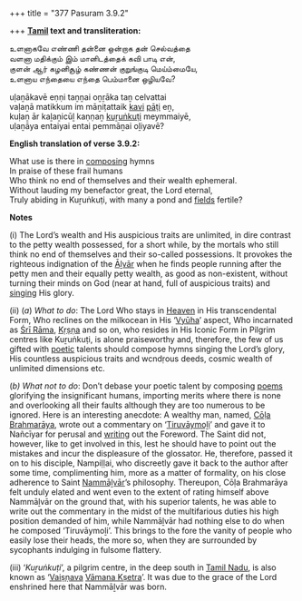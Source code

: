 +++
title = "377 Pasuram 3.9.2"

+++
**[Tamil](/definition/tamil#history "show Tamil definitions") text and transliteration:**

உளனாகவே எண்ணி தன்னை ஒன்றாக தன் செல்வத்தை  
வளனா மதிக்கும் இம் மானிடத்தைக் கவி பாடி என்,  
குளன் ஆர் கழனிசூழ் கண்ணன் குறுங்குடி மெய்ம்மையே,  
உளனாய எந்தையை எந்தை பெம்மானை ஒழியவே?

uḷaṉākavē eṇṇi taṉṉai oṉṟāka taṉ celvattai  
vaḷaṉā matikkum im māṉiṭattaik [kavi](/definition/kavi#vaishnavism "show kavi definitions") [pāṭi](/definition/pati#vaishnavism "show pāṭi definitions") eṉ,  
kuḷaṉ ār kaḻaṉicūḻ kaṇṇaṉ [kuṟuṅkuṭi](/definition/kurunkuti#vaishnavism "show kuṟuṅkuṭi definitions") meymmaiyē,  
uḷaṉāya entaiyai entai pemmāṉai oḻiyavē?

**English translation of verse 3.9.2:**

What use is there in [composing](/definition/composing#history "show composing definitions") hymns  
In praise of these frail humans  
Who think no end of themselves and their wealth ephemeral.  
Without lauding my benefactor great, the Lord eternal,  
Truly abiding in Kuṟuṅkuṭi, with many a pond and [fields](/definition/field#history "show fields definitions") fertile?

**Notes**

\(i\) The Lord’s wealth and His auspicious traits are unlimited, in dire contrast to the petty wealth possessed, for a short while, by the mortals who still think no end of themselves and their so-called possessions. It provokes the righteous indignation of the [Āḻvār](/definition/aḻvar#vaishnavism "show Āḻvār definitions") when he finds people running after the petty men and their equally petty wealth, as good as non-existent, without turning their minds on God (near at hand, full of auspicious traits) and [singing](/definition/singing#history "show singing definitions") His glory.

\(ii\) (*a*) *What to do*: The Lord Who stays in [Heaven](/definition/heaven#history "show Heaven definitions") in His transcendental Form, Who reclines on the milkocean in His ‘[Vyūha](/definition/vyuha#history "show Vyūha definitions")’ aspect, Who incarnated as [Śrī Rāma](/definition/shrirama#history "show Śrī Rāma definitions"), [Kṛṣṇa](/definition/krishna#vaishnavism "show Kṛṣṇa definitions") and so on, who resides in His Iconic Form in Pilgrim centres like Kuṟuṅkuṭi, is alone praiseworthy and, therefore, the few of us gifted with [poetic](/definition/poetry#history "show poetic definitions") talents should compose hymns singing the Lord’s glory, His countless auspicious traits and wcndṛous deeds, cosmic wealth of unlimited dimensions etc.

(*b) What not to do*: Don’t debase your poetic talent by composing [poems](/definition/poem#history "show poems definitions") glorifying the insignificant humans, importing merits where there is none and overlooking all their faults although they are too numerous to be ignored. Here is an interesting anecdote: A wealthy man, named, [Cōḷa](/definition/cola#history "show Cōḷa definitions") [Brahmarāya](/definition/brahmaraya#history "show Brahmarāya definitions"), wrote out a commentary on ‘[Tiruvāymoḻi](/definition/tiruvaymoli#vaishnavism "show Tiruvāymoḻi definitions")’ and gave it to Nañcīyar for perusal and [writing](/definition/writing#history "show writing definitions") out the Foreword. The Saint did not, however, like to get involved in this, lest he should have to point out the mistakes and incur the displeasure of the glossator. He, therefore, passed it on to his disciple, Nampiḷḷai, who discreetly gave it back to the author after some time, complimenting him, more as a matter of formality, on his close adherence to Saint [Nammāḻvār](/definition/nammalvar#vaishnavism "show Nammāḻvār definitions")’s philosophy. Thereupon, Cōḷa Brahmarāya felt unduly elated and went even to the extent of rating himself above Nammāḻvār on the ground that, with his superior talents, he was able to write out the commentary in the midst of the multifarious duties his high position demanded of him, while Nammāḻvār had nothing else to do when he composed ‘Tiruvāymoḻi’. This brings to the fore the vanity of people who easily lose their heads, the more so, when they are surrounded by sycophants indulging in fulsome flattery.

\(iii\) ‘*Kuṟuṅkuṭi*’, a pilgrim centre, in the deep south in [Tamil Nadu](/definition/tamilnadu#history "show Tamil Nadu definitions"), is also known as ‘[Vaiṣṇava](/definition/vaishnava#vaishnavism "show Vaiṣṇava definitions") [Vāmana Kṣetra](/definition/vamanakshetra#vaishnavism "show Vāmana Kṣetra definitions")’. It was due to the grace of the Lord enshrined here that Nammāḻvār was born.


